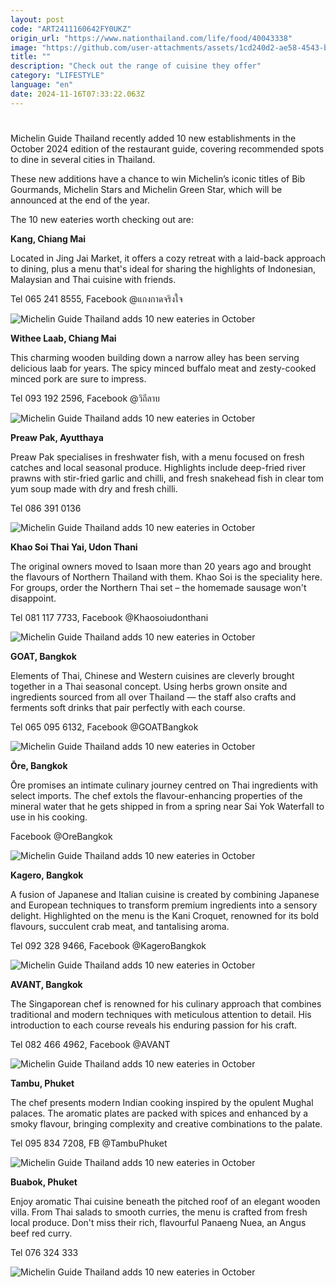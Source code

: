 ```yaml
---
layout: post
code: "ART2411160642FY0UKZ"
origin_url: "https://www.nationthailand.com/life/food/40043338"
image: "https://github.com/user-attachments/assets/1cd240d2-ae58-4543-b46b-ab567c206546"
title: ""
description: "Check out the range of cuisine they offer"
category: "LIFESTYLE"
language: "en"
date: 2024-11-16T07:33:22.063Z
---
```


# 









Michelin Guide Thailand recently added 10 new establishments in the October 2024 edition of the restaurant guide, covering recommended spots to dine in several cities in Thailand.

These new additions have a chance to win Michelin’s iconic titles of Bib Gourmands, Michelin Stars and Michelin Green Star, which will be announced at the end of the year.

The 10 new eateries worth checking out are:

  
**Kang, Chiang Mai**

Located in Jing Jai Market, it offers a cozy retreat with a laid-back approach to dining, plus a menu that's ideal for sharing the highlights of Indonesian, Malaysian and Thai cuisine with friends.

Tel 065 241 8555, Facebook @แกงกาดจริงใจ

  ![Michelin Guide Thailand adds 10 new eateries in October](https://github.com/user-attachments/assets/22ec0135-8402-402d-84c3-d6bdd8dbd01f)

  
**Withee Laab, Chiang Mai**

This charming wooden building down a narrow alley has been serving delicious laab for years. The spicy minced buffalo meat and zesty-cooked minced pork are sure to impress.

Tel 093 192 2596, Facebook @วิถีลาบ

  ![Michelin Guide Thailand adds 10 new eateries in October](https://github.com/user-attachments/assets/5b7cf2e1-5eaf-49c4-b16f-4dfcf2d2cc8a)

  
**Preaw Pak, Ayutthaya**

Preaw Pak specialises in freshwater fish, with a menu focused on fresh catches and local seasonal produce. Highlights include deep-fried river prawns with stir-fried garlic and chilli, and fresh snakehead fish in clear tom yum soup made with dry and fresh chilli.

Tel 086 391 0136

  ![Michelin Guide Thailand adds 10 new eateries in October](https://media.nationthailand.com/uploads/images/contents/w1024/2024/11/cMe4d0HdeAF2QOr4Xa8L.webp?x-image-process=style/lg-webp)

  
**Khao Soi Thai Yai, Udon Thani**

The original owners moved to Isaan more than 20 years ago and brought the flavours of Northern Thailand with them. Khao Soi is the speciality here. For groups, order the Northern Thai set – the homemade sausage won't disappoint.

Tel 081 117 7733, Facebook @Khaosoiudonthani

  ![Michelin Guide Thailand adds 10 new eateries in October](https://media.nationthailand.com/uploads/images/contents/w1024/2024/11/iFTYJ4Fkpu1IvOhYfd2N.webp?x-image-process=style/lg-webp)

**GOAT, Bangkok**

Elements of Thai, Chinese and Western cuisines are cleverly brought together in a Thai seasonal concept. Using herbs grown onsite and ingredients sourced from all over Thailand — the staff also crafts and ferments soft drinks that pair perfectly with each course.

Tel 065 095 6132, Facebook @GOATBangkok

  ![Michelin Guide Thailand adds 10 new eateries in October](https://media.nationthailand.com/uploads/images/contents/w1024/2024/11/qCXiuGk6EUIq2FRY4YEb.webp?x-image-process=style/lg-webp)

  
**Ōre, Bangkok**

Ōre promises an intimate culinary journey centred on Thai ingredients with select imports. The chef extols the flavour-enhancing properties of the mineral water that he gets shipped in from a spring near Sai Yok Waterfall to use in his cooking.

Facebook @OreBangkok

  ![Michelin Guide Thailand adds 10 new eateries in October](https://github.com/user-attachments/assets/b5b37dfc-a6a0-4879-a2c5-ac0ad48ca12d)

  
**Kagero, Bangkok**

A fusion of Japanese and Italian cuisine is created by combining Japanese and European techniques to transform premium ingredients into a sensory delight. Highlighted on the menu is the Kani Croquet, renowned for its bold flavours, succulent crab meat, and tantalising aroma.

Tel 092 328 9466, Facebook @KageroBangkok

  ![Michelin Guide Thailand adds 10 new eateries in October](https://github.com/user-attachments/assets/41c15a2e-4ca8-4a39-8d22-b3e9cb36b697)

  
**AVANT, Bangkok**

The Singaporean chef is renowned for his culinary approach that combines traditional and modern techniques with meticulous attention to detail. His introduction to each course reveals his enduring passion for his craft.

Tel 082 466 4962, Facebook @AVANT

  ![Michelin Guide Thailand adds 10 new eateries in October](https://github.com/user-attachments/assets/7d462a59-962e-43de-8a49-3213d7c25c26)

  
**Tambu, Phuket**

The chef presents modern Indian cooking inspired by the opulent Mughal palaces. The aromatic plates are packed with spices and enhanced by a smoky flavour, bringing complexity and creative combinations to the palate.

Tel 095 834 7208, FB @TambuPhuket

  ![Michelin Guide Thailand adds 10 new eateries in October](https://media.nationthailand.com/uploads/images/contents/w1024/2024/11/n4VoCVCIxScNx05dJTv4.webp?x-image-process=style/lg-webp)

  
**Buabok, Phuket**

Enjoy aromatic Thai cuisine beneath the pitched roof of an elegant wooden villa. From Thai salads to smooth curries, the menu is crafted from fresh local produce. Don't miss their rich, flavourful Panaeng Nuea, an Angus beef red curry.

Tel 076 324 333

  ![Michelin Guide Thailand adds 10 new eateries in October](https://github.com/user-attachments/assets/8d114ac6-833b-464b-941a-5eb94fcc04a2)